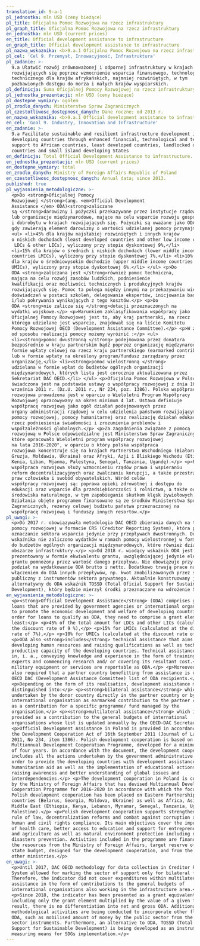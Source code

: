 ```yaml
---
translation_id: 9-a-1
pl_jednostka: mln USD (ceny bieżące)
pl_title: Oficjalna Pomoc Rozwojowa na rzecz infrastruktury
pl_graph_title: Oficjalna Pomoc Rozwojowa na rzecz infrastruktury
en_jednostka: mln USD (current prices)
en_title: Official development assistance to infrastructure
en_graph_title: Official development assistance to infrastructure
pl_nazwa_wskaznika: <b>9.a.1 Oficjalna Pomoc Rozwojowa na rzecz infrastruktury</b>
pl_cel: 'Cel 9. Przemysł, Innowacyjność, Infrastruktura'
pl_zadanie: >-
  9.a Ułatwić rozwój zrównoważonej i odpornej infrastruktury w krajach
  rozwijających się poprzez wzmocnienie wsparcia finansowego, technologicznego i
  technicznego dla krajów afrykańskich, najmniej rozwiniętych, w tym
  pozbawionych dostępu do morza i małych krajów wyspiarskich.
pl_definicja: Suma Oficjalnej Pomocy Rozwojowej na rzecz infrastruktury.
pl_jednostka_prezentacji: mln USD (ceny bieżące)
pl_dostepne_wymiary: ogółem
pl_zrodlo_danych: Ministerstwo Spraw Zagranicznych
pl_czestotliwosc_dostępnosc_danych: Dane roczne; od 2013 r.
en_nazwa_wskaznika: <b>9.a.1 Official development assistance to infrastructure</b>
en_cel: 'Goal 9. Industry, Innovation and Infrastructure'
en_zadanie: >-
  9.a Facilitate sustainable and resilient infrastructure development in
  developing countries through enhanced financial, technological and technical
  support to African countries, least developed countries, landlocked developing
  countries and small island developing States
en_definicja: Total Official Development Assistance to infrastructure.
en_jednostka_prezentacji: mln USD (current prices)
en_dostepne_wymiary: total
en_zrodlo_danych: Ministry of Foreign Affairs Republic of Poland
en_czestotliwosc_dostępnosc_danych: Annual data; since 2013.
published: true
pl_wyjasnienia_metodologiczne: >-
  <p>Do <strong>Oficjalnej Pomocy
  Rozwojowej </strong>(ang. <em>Official Development
  Assistance </em> ODA)<strong>zaliczane
  są </strong>darowizny i pożyczki przekazywane przez instytucje rządowe
  lub organizacje międzynarodowe, mające na celu wsparcie rozwoju gospodarczego
  i dobrobytu w krajach rozwijających się. Pożyczki są uważane jako ODA wtedy,
  gdy zawierają element darowizny o wartości udzielanej pomocy przynajmniej:</p>
  <ul> <li>45% dla krajów najsłabiej rozwiniętych i innych krajów
  o niskich dochodach (least developed countries and other low income countires
   LDCs & other LICs), wyliczony przy stopie dyskontowej 9%,</li>
  <li>15% dla krajów o średnich i niskich dochodach (lower middle income
  countries LMICs), wyliczony przy stopie dyskontowej 7%,</li> <li>10%
  dla krajów o średniowysokim dochodzie (upper middle income countries
  UMICs), wyliczony przy stopie dyskontowej 6%.</li> </ul> <p>Do
  ODA <strong>zaliczana jest </strong>również pomoc techniczna,
  mająca na celu rozwój zasobów ludzkich, podniesienie
  kwalifikacji oraz możliwości technicznych i produkcyjnych krajów
  rozwijających się. Pomoc ta polega między innymi na przekazywaniu wiedzy i
  doświadczeń w postaci szkoleń, delegowania ekspertów, inicjowania badań
  i/lub pokrywania wynikających z tego kosztów.</p> <p>Do
  ODA <strong>nie zalicza się </strong>dotacji przeznaczonych na
  wydatki wojskowe.</p> <p>Warunkiem zaklasyfikowania współpracy jako
  Oficjalnej Pomocy Rozwojowej jest to, aby kraj partnerski, na rzecz
  którego udzielane jest wsparcie, znajdował się na liście Komitetu
  Pomocy Rozwojowej OECD (Development Assistance Committee).</p> <p>W zależności
  od sposobu realizacji pomocy możemy wyróżnić :</p> <ul>
  <li><strong>pomoc dwustronną </strong> podejmowana przez donatora
  bezpośrednio w kraju partnerskim bądź poprzez organizację międzynarodową w
  formie wpłaty celowej na rzecz kraju partnerskiego (earmarked contribution)
  lub w formie wpłaty na określony program/fundusz zarządzany przez
  organizację,</li> <li><strong>pomoc wielostronną </strong>
  udzielana w formie wpłat do budżetów ogólnych organizacji
  międzynarodowych, których lista jest corocznie aktualizowana przez
  Sekretariat DAC OECD.</li> </ul> <p>Oficjalna Pomoc Rozwojowa w Polsce
  świadczona jest na podstawie ustawy o współpracy rozwojowej z dnia 16
  września 2011 r. (Dz.U. 2011 r., Nr 234, poz. 1386). Polska współpraca
  rozwojowa prowadzona jest w oparciu o Wieloletni Program Współpracy
  Rozwojowej opracowywany na okres minimum 4 lat. Ustawa definiuje
  współpracę rozwojową jako ogół działań podejmowanych przez
  organy administracji rządowej w celu udzielenia państwom rozwijającym się
  pomocy rozwojowej, pomocy humanitarnej oraz realizację działań edukacyjnych na
  rzecz podniesienia świadomości i zrozumienia problemów i
  współzależności globalnych.</p> <p>Za zagadnienia związane z pomocą
  rozwojową w Polsce odpowiedzialne jest Ministerstwo Spraw Zagranicznych,
  które opracowało Wieloletni program współpracy rozwojowej
  na lata 2016-2020", w oparciu o który polska współpraca
  rozwojowa koncentruje się na krajach Partnerstwa Wschodniego (Białoruś,
  Gruzja, Mołdawia, Ukraina) oraz Afryki, Azji i Bliskiego Wschodu (Etiopia,
  Kenia, Liban, Mjanma, Palestyna, Senegal, Tanzania, Ugandę).</p> <p>Polska
  współpraca rozwojowa służy wzmocnieniu rządów prawa i wspieraniu
  reform decentralizacyjnych oraz zwalczaniu korupcji, a także przestrzeganiu
  praw człowieka i swobód obywatelskich. Wśród celów
  współpracy rozwojowej są: poprawa opieki zdrowotnej i dostępu do
  edukacji oraz wsparcie dla przedsiębiorczości i rolnictwa, a także ochrona
  środowiska naturalnego, w tym zapobieganie skutkom klęsk żywiołowych.
  Działania objęte programem finansowane są ze środków Ministerstwa Spraw
  Zagranicznych, rezerwy celowej budżetu państwa przeznaczonej na
  współpracę rozwojową i funduszy innych resortów.</p>
pl_uwagi: >-
  <p>Do 2017 r. obowiązywała metodologia DAC OECD zbierania danych na temat
  pomocy rozwojowej w formacie CRS (Creditor Reporting System), która pozwala na
  oznaczanie sektora wsparcia jedynie przy przepływach dwustronnych. Do
  wskaźnika nie zaliczono wydatków w ramach pomocy wielostronnej w formie wpłat
  do budżetów ogólnych organizacji międzynarodowych, które również działają w
  obszarze infrastruktury.</p> <p>Od 2018 r. wiodący wskaźnik ODA jest
  prezentowany w formie ekwiwalentu grantu, uwzględniającej jedynie element
  grantu pomnożony przez wartość danego przepływu. Nie obowiązuje przy tym
  podział na wydatkowanie ODA brutto i netto. Dodatkowo trwają prace nad
  włączeniem do ODA innych przepływów, np. kwot zmobilizowanych przez sektor
  publiczny z instrumentów sektora prywatnego. Aktualnie konstruowany jest
  alternatywny do ODA wskaźnik TOSSD (Total Oficial Support for Sustainable
  Development), który będzie mierzył środki przeznaczane na wdrożenie SDGs.</p>
en_wyjasnienia_metodologiczne: >-
  <p><strong>Official Development Assistance</strong> (ODA) comprises grants and
  loans that are provided by government agencies or international organizations
  to promote the economic development and welfare of developing countries. In
  order for loans to qualify as ODA, they need to comprise a grant element of at
  least:</p> <p>45% of the total amount for LDCs and other LICs (calculated at
  the discount rate of 9 %),</p> <p>15% for LMICs (calculated at the discount
  rate of 7%),</p> <p>10% for UMICs (calculated at the discount rate of 6%).</p>
  <p>ODA also <strong>includes</strong> technical assistance that aims at
  developing human resources and raising qualifications as well as technical and
  productive capacity of the developing countries. Technical assistance consists
  in, i. a., conveying knowledge and experience in the form of training, sending
  experts and commencing research and/ or covering its resultant cost.</p> <p>No
  military equipment or services are reportable as ODA.</p> <p>Moreover, it is
  also required that a partner country benefitting from assistance is on the
  OECD DAC (Development Assistance Committee) list of ODA recipients.</p>
  <p>Depending on the form of its realisation, development assistance might be
  distinguished into:</p> <p><strong>bilateral assistance</strong> which is
  undertaken by the donor country directly in the partner country or by an
  international organisation as earmarked contribution to the partner country or
  as a contribution for a specific programme/ fund managed by the
  organisation,</p> <p><strong>multilateral assistance</strong> which is
  provided as a contribution to the general budgets of international
  organisations whose list is updated annually by the OECD-DAC Secretariat.</p>
  <p>Official Development Assistance in Poland is provided in accordance with
  the Development Cooperation Act of 16th September 2011 (Journal of Laws of
  2011, No 234, item 1386). Polish development cooperation is based on the
  Multiannual Development Cooperation Programme, developed for a minimum period
  of four years. In accordance with the document, the development cooperation
  includes all the actions undertaken by the government administrative bodies in
  order to provide the developing countries with development assistance and
  humanitarian aid as well as the implementation of educational actions for
  raising awareness and better understanding of global issues and
  interdependencies.</p> <p>The development cooperation in Poland is coordinated
  by the Ministry of Foreign Affairs that has devised Multiannual Development
  Cooperation Programme for 2016-2020 in accordance with which the focus of
  Polish development cooperation has been placed on Eastern Partnership
  countries (Belarus, Georgia, Moldova, Ukraine) as well as Africa, Asia and
  Middle East (Ethiopia, Kenya, Lebanon, Mynamar, Senegal, Tanzania, Uganda and
  Palestine).</p> <p>Polish development cooperation supports strengthening the
  rule of law, decentralization reforms and combat against corruption as well as
  human and civil rights compliance. Its main objectives cover the improvement
  of health care, better access to education and support for entrepreneurship
  and agriculture as well as natural environment protection including natural
  disasters prevention. Activities included in the programme are financed with
  the resources from the Ministry of Foreign Affairs, target reserve of the
  state budget, designed for the development cooperation, and from the funds of
  other ministries.</p>
en_uwagi: >-
  <p>Until 2017, DAC OECD methodology for data collection in Creditor Reporting
  System allowed for marking the sector of support only for bilateral flows.
  Therefore, the indicator did not cover expenditures within multilateral
  assistance in the form of contributions to the general budgets of
  international organisations also working in the infrastructure area.</p>
  <p>Since 2018, the indicator has been presented as a grant equivalent
  including only the grant element multiplied by the value of a given flow. As a
  result, there is no differentiation into net and gross ODA. Additionally, some
  methodological activities are being conducted to incorporate other flows into
  ODA, such as mobilised amount of money by the public sector from the private
  sector instruments. Furthermore, an alternative to ODA, TOSSD (Total Official
  Support for Sustainable Development) is being developed as an instrument for
  measuring means for SDGs implementation.</p>
---
```


